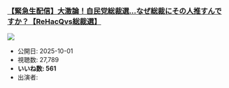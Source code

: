 ### [【緊急生配信】大激論！自民党総裁選…なぜ総裁にその人推すんですか？【ReHacQvs総裁選】](https://www.youtube.com/watch?v=W4IRKZK_dU0)
[![](https://img.youtube.com/vi/W4IRKZK_dU0/sddefault.jpg)](https://www.youtube.com/watch?v=W4IRKZK_dU0)
-   公開日: 2025-10-01
-   視聴数: 27,789
-   **いいね数: 561**
-   出演者: 
